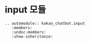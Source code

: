 # input 모듈

```{eval-rst}
.. automodule:: kakao_chatbot.input
   :members:
   :undoc-members:
   :show-inheritance:
```
